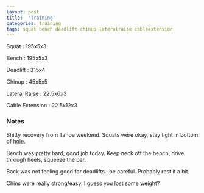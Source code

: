 ```yaml
---
layout: post
title:  'Training'
categories: training
tags: squat bench deadlift chinup lateralraise cableextension
---
```


Squat       :   195x5x3

Bench       :   195x5x3

Deadlift    :   315x4

Chinup      :   45x5x5

Lateral Raise   :   22.5x6x3

Cable Extension :   22.5x12x3

### Notes

Shitty recovery from Tahoe weekend. Squats were okay, stay tight in bottom of hole.

Bench was pretty hard, good job today. Keep neck off the bench, drive through heels,
squeeze the bar.

Back was not feeling good for deadlifts...be careful. Probably rest it a bit.

Chins were really strong/easy. I guess you lost some weight?

